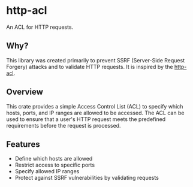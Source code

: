 # http-acl

An ACL for HTTP requests.

## Why?

This library was created primarily to prevent SSRF (Server-Side Request Forgery) attacks and to validate HTTP requests. It is inspired by the [http-acl](https://docs.rs/http-acl/latest/http_acl/).

## Overview

This crate provides a simple Access Control List (ACL) to specify which hosts, ports, and IP ranges are allowed to be accessed. The ACL can be used to ensure that a user's HTTP request meets the predefined requirements before the request is processed.

## Features

- Define which hosts are allowed
- Restrict access to specific ports
- Specify allowed IP ranges
- Protect against SSRF vulnerabilities by validating requests

